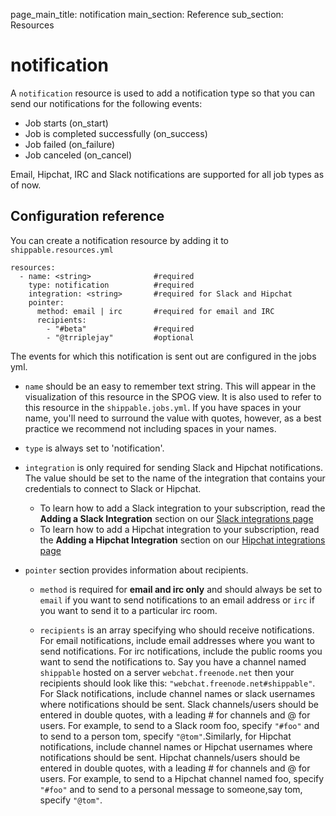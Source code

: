 page_main_title: notification
main_section: Reference
sub_section: Resources

# notification
A `notification` resource is used to add a notification type so that you can send our notifications for the following events:

* Job starts (on_start)
* Job is completed successfully (on_success)
* Job failed (on_failure)
* Job canceled (on_cancel)

Email, Hipchat, IRC and Slack notifications are supported for all job types as of now.

## Configuration reference
You can create a notification resource by adding it to `shippable.resources.yml`

```
resources:
  - name: <string>              #required
    type: notification          #required
    integration: <string>       #required for Slack and Hipchat
    pointer:
      method: email | irc       #required for email and IRC
      recipients:
        - "#beta"               #required
        - "@trriplejay"         #optional
```

The events for which this notification is sent out are configured in the jobs yml.


* `name` should be an easy to remember text string. This will appear in the visualization of this resource in the SPOG view. It is also used to refer to this resource in the `shippable.jobs.yml`. If you have spaces in your name, you'll need to surround the value with quotes, however, as a best practice we recommend not including spaces in your names.

* `type` is always set to 'notification'.

* `integration` is only required for sending Slack and Hipchat notifications. The value should be set to the name of the integration that contains your credentials to connect to Slack or Hipchat.
	* To learn how to add a Slack integration to your subscription, read the **Adding a Slack Integration** section on our [Slack integrations page](int-slack/)
	* To learn how to add a Hipchat integration to your subscription, read the **Adding a Hipchat Integration** section on our [Hipchat integrations page](int-hipchat/)

* `pointer` section provides information about recipients.

	* `method` is required for **email and irc only** and should always be set to `email` if you want to send notifications to an email address or `irc` if you want to send it to a particular irc room.

	* `recipients` is an array specifying who should receive notifications. For email notifications, include email addresses where you want to send notifications. For irc notifications, include the public rooms you want to send the notifications to. Say you have a channel named `shippable` hosted on a server `webchat.freenode.net` then your recipients should look like this: `"webchat.freenode.net#shippable"`. For Slack notifications, include channel names or slack usernames where notifications should be sent. Slack channels/users should be entered in double quotes, with a leading # for channels and @ for users. For example, to send to a Slack room foo, specify `"#foo"` and to send to a person tom, specify `"@tom"`.Similarly, for Hipchat notifications, include channel names or Hipchat usernames where notifications should be sent. Hipchat channels/users should be entered in double quotes, with a leading # for channels and @ for users. For example, to send to a Hipchat channel named foo, specify `"#foo"` and to send to a personal message to someone,say tom, specify `"@tom"`.
